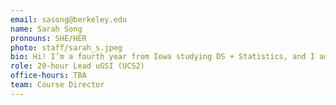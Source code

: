 ```yaml
---
email: sasong@berkeley.edu
name: Sarah Song
pronouns: SHE/HER
photo: staff/sarah_s.jpeg
bio: Hi! I’m a fourth year from Iowa studying DS + Statistics, and I adore cats, eating, and romping around town 😄
role: 20-hour Lead uGSI (UCS2)
office-hours: TBA
team: Course Director
---
```

